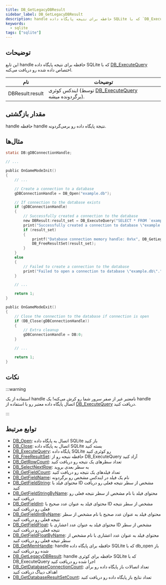 ```yaml
---
title: DB_GetLegacyDBResult
sidebar_label: DB_GetLegacyDBResult
description: handle حافظه برای نتیجه پایگاه داده SQLite که با `DB_ExecuteQuery` اختصاص داده شده رو دریافت می‌کنه.
keywords:
  - sqlite
tags: ["sqlite"]
---
```


## توضیحات

این تابع handle حافظه برای نتیجه پایگاه داده SQLite که با [DB_ExecuteQuery](DB_ExecuteQuery) اختصاص داده شده رو دریافت می‌کنه.

| نام             | توضیحات                                                                         |
| --------------- | ------------------------------------------------------------------------------- |
| DBResult:result | ایندکس کوئری (توسط [DB_ExecuteQuery](DB_ExecuteQuery) برگردونده میشه). |

## مقدار بازگشتی

handle حافظه handle نتیجة پایگاه داده رو برمی‌گردونه.

## مثال‌ها

```c
static DB:gDBConnectionHandle;

// ...

public OnGameModeInit()
{
    // ...

    // Create a connection to a database
    gDBConnectionHandle = DB_Open("example.db");

    // If connection to the database exists
    if (gDBConnectionHandle)
    {
        // Successfully created a connection to the database
        new DBResult:result_set = DB_ExecuteQuery("SELECT * FROM `examples`");
        print("Successfully created a connection to database \"example.db\".");
        if (result_set)
        {
            printf("Database connection memory handle: 0x%x", DB_GetLegacyDBResult(result_set));
            DB_FreeResultSet(result_set);
        }
    }
    else
    {
        // Failed to create a connection to the database
        print("Failed to open a connection to database \"example.db\".");
    }

    // ...

    return 1;
}

public OnGameModeExit()
{
    // Close the connection to the database if connection is open
    if (DB_Close(gDBConnectionHandle))
    {
        // Extra cleanup
        gDBConnectionHandle = DB:0;
    }

    // ...

    return 1;
}
```

## نکات

:::warning

استفاده از یک handle نامعتبر غیر از صفر سرور شما رو کرش می‌کنه! یک handle اتصال پایگاه داده معتبر رو با استفاده از [DB_ExecuteQuery](DB_ExecuteQuery) دریافت کنید.

:::

## توابع مرتبط

- [DB_Open](DB_Open): اتصال به پایگاه داده SQLite باز کنید
- [DB_Close](DB_Close): اتصال به پایگاه داده SQLite بسته کنید
- [DB_ExecuteQuery](DB_ExecuteQuery): پایگاه داده SQLite رو کوئری کنید
- [DB_FreeResultSet](DB_FreeResultSet): حافظه نتیجه رو از DB_ExecuteQuery آزاد کنید
- [DB_GetRowCount](DB_GetRowCount): تعداد سطرهای یک نتیجه رو دریافت کنید
- [DB_SelectNextRow](DB_SelectNextRow): به سطر بعدی بروید
- [DB_GetFieldCount](DB_GetFieldCount): تعداد فیلدهای یک نتیجه رو دریافت کنید
- [DB_GetFieldName](DB_GetFieldName): نام یک فیلد در ایندکس مشخص رو برگردونه
- [DB_GetFieldString](DB_GetFieldString): محتوای فیلد با ID مشخص از سطر نتیجه فعلی رو دریافت کنید
- [DB_GetFieldStringByName](DB_GetFieldStringByName): محتوای فیلد با نام مشخص از سطر نتیجه فعلی رو دریافت کنید
- [DB_GetFieldInt](DB_GetFieldInt): محتوای فیلد به عنوان عدد صحیح با ID مشخص از سطر نتیجه فعلی رو دریافت کنید
- [DB_GetFieldIntByName](DB_GetFieldIntByName): محتوای فیلد به عنوان عدد صحیح با نام مشخص از سطر نتیجه فعلی رو دریافت کنید
- [DB_GetFieldFloat](DB_GetFieldFloat): محتوای فیلد به عنوان عدد اعشاری با ID مشخص از سطر نتیجه فعلی رو دریافت کنید
- [DB_GetFieldFloatByName](DB_GetFieldFloatByName): محتوای فیلد به عنوان عدد اعشاری با نام مشخص از سطر نتیجه فعلی رو دریافت کنید
- [DB_GetMemHandle](DB_GetMemHandle): handle حافظه برای پایگاه داده SQLite که با db_open باز شده رو دریافت کنید
- [DB_GetLegacyDBResult](DB_GetLegacyDBResult): handle حافظه برای کوئری SQLite که با DB_ExecuteQuery اجرا شده رو دریافت کنید
- [DB_GetDatabaseConnectionCount](DB_GetDatabaseConnectionCount): تعداد اتصالات باز پایگاه داده رو برای اهداف دیباگ دریافت کنید
- [DB_GetDatabaseResultSetCount](DB_GetDatabaseResultSetCount): تعداد نتایج باز پایگاه داده رو دریافت کنید